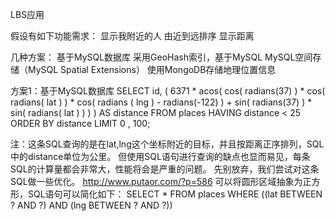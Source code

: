 LBS应用

假设有如下功能需求：
    显示我附近的人
    由近到远排序
    显示距离

几种方案：
    基于MySQL数据库
    采用GeoHash索引，基于MySQL
    MySQL空间存储（MySQL Spatial Extensions）
    使用MongoDB存储地理位置信息


方案1：基于MySQL数据库
SELECT id, ( 6371 * acos( cos( radians(37) ) * cos( radians( lat ) ) * cos( radians
( lng ) - radians(-122) ) + sin( radians(37) ) * sin( radians( lat ) ) ) ) AS distance
 FROM places HAVING distance &lt; 25 ORDER BY distance LIMIT 0 , 100;

注：这条SQL查询的是在lat,lng这个坐标附近的目标，并且按距离正序排列，SQL中的distance单位为公里。
但使用SQL语句进行查询的缺点也显而易见，每条SQL的计算量都会非常大，性能将会是严重的问题。
先别放弃，我们尝试对这条SQL做一些优化。 http://www.putaor.com/?p=586
可以将圆形区域抽象为正方形，SQL语句可以简化如下：
SELECT * FROM places WHERE ((lat BETWEEN ? AND ?) AND (lng BETWEEN ? AND ?))




